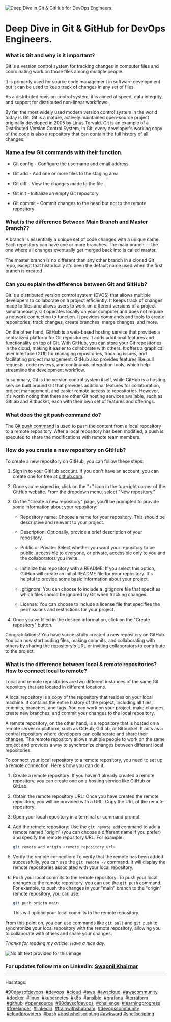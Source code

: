 ![Deep Dive in Git & GitHub for DevOps Engineers.](https://cdn.hashnode.com/res/hashnode/image/upload/v1685022491493/52af8d57-0a3d-44de-92a7-7249e1a609aa.png?w=1600&h=840&fit=crop&crop=entropy&auto=compress,format&format=webp)
# Deep Dive in Git & GitHub for DevOps Engineers.

### What is Git and why is it important?

Git is a version control system for tracking changes in computer files and coordinating work on those files among multiple people.

It is primarily used for source code management in software development but it can be used to keep track of changes in any set of files.

As a distributed revision control system, it is aimed at speed, data integrity, and support for distributed non-linear workflows.

By far, the most widely used modern version control system in the world today is Git. Git is a mature, actively maintained open-source project originally developed in 2005 by Linus Torvald. Git is an example of a Distributed Version Control System, In Git, every developer's working copy of the code is also a repository that can contain the full history of all changes.

### **Name a few Git commands with their function.**

* Git config - Configure the username and email address
    
* Git add - Add one or more files to the staging area
    
* Git diff - View the changes made to the file
    
* Git init - Initialize an empty Git repository
    
* Git commit - Commit changes to the head but not to the remote repository
    

### What is the difference Between Main Branch and Master Branch??

A branch is essentially a unique set of code changes with a unique name. Each repository can have one or more branches. The main branch — the one where all changes eventually get merged back into is called master.

The master branch is no different than any other branch in a cloned Git repo, except that historically it's been the default name used when the first branch is created

### Can you explain the difference between Git and GitHub?

Git is a distributed version control system (DVCS) that allows multiple developers to collaborate on a project efficiently. It keeps track of changes made to files and allows users to work on different versions of a project simultaneously. Git operates locally on your computer and does not require a network connection to function. It provides commands and tools to create repositories, track changes, create branches, merge changes, and more.

On the other hand, GitHub is a web-based hosting service that provides a centralized platform for Git repositories. It adds additional features and functionality on top of Git. With GitHub, you can store your Git repositories in the cloud, making it easier to collaborate with others. It offers a graphical user interface (GUI) for managing repositories, tracking issues, and facilitating project management. GitHub also provides features like pull requests, code reviews, and continuous integration tools, which help streamline the development workflow.

In summary, Git is the version control system itself, while GitHub is a hosting service built around Git that provides additional features for collaboration, project management, and easier remote access to repositories. However, it's worth noting that there are other Git hosting services available, such as GitLab and Bitbucket, each with their own set of features and offerings.

### **What does the git push command do?**

The [Git push command](https://www.simplilearn.com/tutorials/git-tutorial/git-push-command) is used to push the content from a local repository to a remote repository. After a local repository has been modified, a push is executed to share the modifications with remote team members.

### How do you create a new repository on GitHub?

To create a new repository on GitHub, you can follow these steps:

1. Sign in to your GitHub account. If you don't have an account, you can create one for free at [github.com](http://github.com).
    
2. Once you're signed in, click on the "+" icon in the top-right corner of the GitHub website. From the dropdown menu, select "New repository."
    
3. On the "Create a new repository" page, you'll be prompted to provide some information about your repository:
    
    * Repository name: Choose a name for your repository. This should be descriptive and relevant to your project.
        
    * Description: Optionally, provide a brief description of your repository.
        
    * Public or Private: Select whether you want your repository to be public, accessible to everyone, or private, accessible only to you and the collaborators you invite.
        
    * Initialize this repository with a README: If you select this option, GitHub will create an initial README file for your repository. It's helpful to provide some basic information about your project.
        
    * .gitignore: You can choose to include a .gitignore file that specifies which files should be ignored by Git when tracking changes.
        
    * License: You can choose to include a license file that specifies the permissions and restrictions for your project.
        
4. Once you've filled in the desired information, click on the "Create repository" button.
    

Congratulations! You have successfully created a new repository on GitHub. You can now start adding files, making commits, and collaborating with others by sharing the repository's URL or inviting collaborators to contribute to the project.

### What is the difference between local & remote repositories? How to connect local to remote?

Local and remote repositories are two different instances of the same Git repository that are located in different locations.

A local repository is a copy of the repository that resides on your local machine. It contains the entire history of the project, including all files, commits, branches, and tags. You can work on your project, make changes, create new branches, and commit your changes to the local repository.

A remote repository, on the other hand, is a repository that is hosted on a remote server or platform, such as GitHub, GitLab, or Bitbucket. It acts as a central repository where developers can collaborate and share their changes. The remote repository allows multiple people to work on the same project and provides a way to synchronize changes between different local repositories.

To connect your local repository to a remote repository, you need to set up a remote connection. Here's how you can do it:

1. Create a remote repository: If you haven't already created a remote repository, you can create one on a hosting service like GitHub or GitLab.
    
2. Obtain the remote repository URL: Once you have created the remote repository, you will be provided with a URL. Copy the URL of the remote repository.
    
3. Open your local repository in a terminal or command prompt.
    
4. Add the remote repository: Use the `git remote add` command to add a remote named "origin" (you can choose a different name if you prefer) and specify the remote repository URL. For example:
    
    ```bash
    git remote add origin <remote_repository_url>
    ```
    
5. Verify the remote connection: To verify that the remote has been added successfully, you can use the `git remote -v` command. It will display the remote repositories associated with your local repository.
    
6. Push your local commits to the remote repository: To push your local changes to the remote repository, you can use the `git push` command. For example, to push the changes in your "main" branch to the "origin" remote repository, you can use:
    
    ```bash
    git push origin main
    ```
    
    This will upload your local commits to the remote repository.
    

From this point on, you can use commands like `git pull` and `git push` to synchronize your local repository with the remote repository, allowing you to collaborate with others and share your changes.

*Thanks for reading my article. Have a nice day.*

![No alt text provided for this image](https://media.licdn.com/dms/image/D4D12AQHNlk8ZIYUrAA/article-inline_image-shrink_1500_2232/0/1675886031853?e=1689811200&v=beta&t=lTPiTxCi1a0PbsEsySKh5fvp6gDIMlaAaq6Q9xtUKhQ)

### For updates follow me on **LinkedIn**: [Swapnil Khairnar](https://www.linkedin.com/in/swapnilkhairnar78/)

---

Hashtags:

[#90daysofdevops](https://www.linkedin.com/feed/hashtag/90daysofdevops)  [#devops](https://www.linkedin.com/feed/hashtag/devops)  [#cloud](https://www.linkedin.com/feed/hashtag/cloud)  [#aws](https://www.linkedin.com/feed/hashtag/aws)  [#awscloud](https://www.linkedin.com/feed/hashtag/awscloud)  [#awscommunity](https://www.linkedin.com/feed/hashtag/awscommunity)  [#docker](https://www.linkedin.com/feed/hashtag/docker)  [#linux](https://www.linkedin.com/feed/hashtag/linux)  [#kubernetes](https://www.linkedin.com/feed/hashtag/kubernetes)  [#k8s](https://www.linkedin.com/feed/hashtag/k8s)  [#ansible](https://www.linkedin.com/feed/hashtag/ansible)  [#grafana](https://www.linkedin.com/feed/hashtag/grafana)  [#terraform](https://www.linkedin.com/feed/hashtag/terraform)  [#github](https://www.linkedin.com/feed/hashtag/github)  [#opensource](https://www.linkedin.com/feed/hashtag/opensource)  [#90daysofdevops](https://www.linkedin.com/feed/hashtag/90daysofdevops)  [#challenge](https://www.linkedin.com/feed/hashtag/challenge)  [#learningprogress](https://www.linkedin.com/feed/hashtag/learningprogress)  [#freelancer](https://www.linkedin.com/feed/hashtag/freelancer)  [#linkedin](https://www.linkedin.com/feed/hashtag/linkedin)  [#trainwithshubham](https://www.linkedin.com/feed/hashtag/trainwithshubham)  [#devopscommunity](https://www.linkedin.com/feed/hashtag/devopscommunity)  [#cloudproviders](https://www.linkedin.com/feed/hashtag/cloudproviders)  [#bash](https://www.linkedin.com/feed/hashtag/bash) [#bashshellscripting](https://www.linkedin.com/feed/hashtag/bashshellscripting) [#awkward](https://www.linkedin.com/feed/hashtag/awkward) [#shellscripting](https://www.linkedin.com/feed/hashtag/shellscripting)